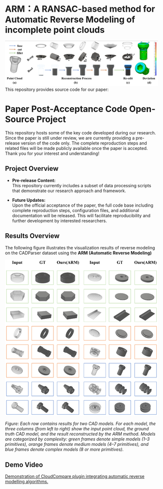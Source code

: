 # ARM：A RANSAC-based method for Automatic Reverse Modeling of incomplete point clouds
![processing](images/post_process.png) 
This repository provides source code for our paper:

# Paper Post-Acceptance Code Open-Source Project

This repository hosts some of the key code developed during our research. Since the paper is still under review, we are currently providing a pre-release version of the code only. The complete reproduction steps and related files will be made publicly available once the paper is accepted. Thank you for your interest and understanding!

## Project Overview

- **Pre-release Content:**  
  This repository currently includes a subset of data processing scripts that demonstrate our research approach and framework.
  
- **Future Updates:**  
  Upon the official acceptance of the paper, the full code base including complete reproduction steps, configuration files, and additional documentation will be released. This will facilitate reproducibility and further development by interested researchers.

## Results Overview

The following figure illustrates the visualization results of reverse modeling on the CADParser dataset using the **ARM (Automatic Reverse Modeling)**  

![visualization results on the CADParser dataset](images/cadparser.png)  

*Figure: Each row contains results for two CAD models. For each model, the three columns (from left to right) show the input point cloud, the ground truth CAD model, and the result reconstructed by the ARM method. Models are categorized by
complexity: green frames denote simple models (1–3 primitives), orange frames denote medium models (4–7 primitives), and blue frames denote complex models (8 or more primitives).*


  ## Demo Video
[Demonstration of CloudCompare plugin integrating automatic reverse modelling algorithms.](https://www.bilibili.com/video/BV1VjY4zAEBw/?share_source=copy_web&vd_source=5cf44e7a3a7ad5cdd71a8af3cff15927)





